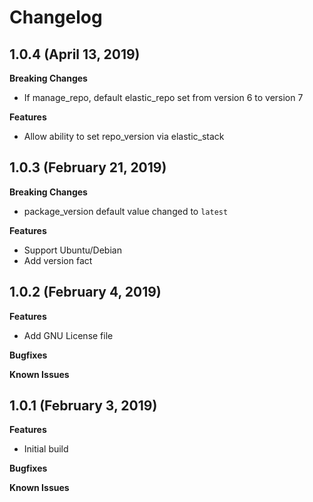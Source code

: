 Changelog
=========

1.0.4 (April 13, 2019)
------------------------
**Breaking Changes**
  * If manage_repo, default elastic_repo set from version 6 to version 7

**Features**
  * Allow ability to set repo_version via elastic_stack

1.0.3 (February 21, 2019)
------------------------
**Breaking Changes**
  * package_version default value changed to `latest`

**Features**
  * Support Ubuntu/Debian
  * Add version fact

1.0.2 (February 4, 2019)
------------------------
**Features**
  * Add GNU License file

**Bugfixes**

**Known Issues**

1.0.1 (February 3, 2019)
------------------------
**Features**
  * Initial build

**Bugfixes**

**Known Issues**
